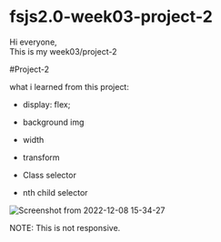 # fsjs2.0-week03-project-2   

Hi everyone,  
This is my week03/project-2 

#Project-2  

what i learned from this project:  

- display: flex;

- background img

- width

- transform  

- Class selector

- nth child selector


![Screenshot from 2022-12-08 15-34-27](https://user-images.githubusercontent.com/119164102/214315130-1673582e-cf48-433d-a589-28c7264c7570.png)

NOTE: This is not responsive.
